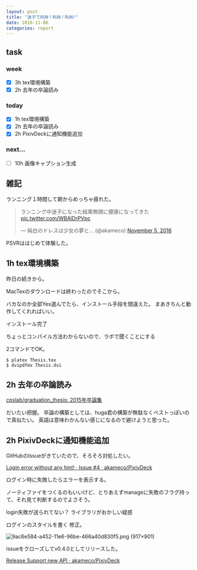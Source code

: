 ```yaml
---
layout: post
title: "迷子でRUN！RUN！RUN!"
date: 2016-11-06
categories: report
---
```

## task

### week
- [x] 3h tex環境構築
- [x] 2h 去年の卒論読み

### today
- [x] 1h tex環境構築
- [x] 2h 去年の卒論読み
- [x] 2h PixivDeckに通知機能追加

### next...
- [ ] 10h 画像キャプション生成

## 雑記
ランニング１時間して朝からめっちゃ疲れた。

<blockquote class="twitter-tweet" data-partner="tweetdeck"><p lang="ja" dir="ltr">ランニング中迷子になった結果無限に健康になってきた <a href="https://t.co/WBAlDrPVpc">pic.twitter.com/WBAlDrPVpc</a></p>&mdash; 純白のドレスは少女の夢と... (@akameco) <a href="https://twitter.com/akameco/status/795044013153783808">November 5, 2016</a></blockquote>
<script async src="//platform.twitter.com/widgets.js" charset="utf-8"></script>

PSVRははじめて体験した。


## 1h tex環境構築

昨日の続きから。

MacTexのダウンロードは終わったのでそこから。

バカなのか全部Yes選んでたら、インストール手段を間違えた。
まあきちんと動作してくれればいい。

インストール完了

ちょっとコンパイル方法わからないので、ラボで聞くことにする

2コマンドでOK。

```
$ platex Thesis.tex
$ dvipdfmx Thesis.dvi
```

## 2h 去年の卒論読み

[cpslab/graduation_thesis: 2015年卒論集](https://github.com/cpslab/graduation_thesis)

だいたい把握。
卒論の構築としては、huga君の構築が無駄なくベストっぽいので真似たい。
英語は意味わかんない感じになるので避けようと思った。

## 2h PixivDeckに通知機能追加
GitHubのIssueがきていたので、そろそろ対処したい。

[Login error without any hint! · Issue #4 · akameco/PixivDeck](https://github.com/akameco/PixivDeck/issues/4)

ログイン時に失敗したらエラーを表示する。

ノーティファイをつくるのもいいけど、とりあえずmanageに失敗のフラグ持って、それ見て判断するのでよさそう。

login失敗が送られてない？
ライブラリがおかしい疑惑

ログインのスタイルを書く
修正。

![9ac6e584-a452-11e6-96be-466a40d830f5.png (917×901)](https://cloud.githubusercontent.com/assets/4002137/20036690/9ac6e584-a452-11e6-96be-466a40d830f5.png)

issueをクローズしてv0.4.0としてリリースした。

[Release Support new API · akameco/PixivDeck](https://github.com/akameco/PixivDeck/releases/tag/v0.4.0)
